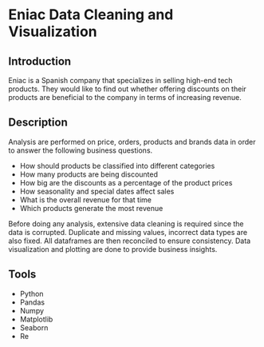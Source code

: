 # Eniac Data Cleaning and Visualization

## Introduction
Eniac is a Spanish company that specializes in selling high-end tech products. They would like to find out whether offering discounts on their products are beneficial to the company in terms of increasing revenue. 

## Description
Analysis are performed on price, orders, products and brands data in order to answer the following business questions.

- How should products be classified into different categories
- How many products are being discounted
- How big are the discounts as a percentage of the product prices
- How seasonality and special dates affect sales
- What is the overall revenue for that time
- Which products generate the most revenue

Before doing any analysis, extensive data cleaning is required since the data is corrupted. Duplicate and missing values, incorrect data types are also fixed. All dataframes are then reconciled to ensure consistency. Data visualization and plotting are done to provide business insights.

## Tools
- Python
- Pandas
- Numpy
- Matplotlib
- Seaborn
- Re
